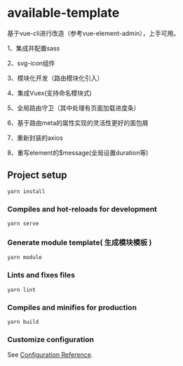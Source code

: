# available-template
基于vue-cli进行改造（参考vue-element-admin），上手可用。

1、集成并配置sass

2、svg-icon组件

3、模块化开发（路由模块化引入）

4、集成Vuex(支持命名模块式)

5、全局路由守卫（其中处理有页面加载进度条）

6、基于路由meta的属性实现的灵活性更好的面包屑

7、重新封装的axios

8、重写element的$message(全局设置duration等)

## Project setup
```
yarn install
```

### Compiles and hot-reloads for development
```
yarn serve
```

### Generate module template( 生成模块模板 )
```
yarn module
```

### Lints and fixes files
```
yarn lint
```

### Compiles and minifies for production
```
yarn build
```


### Customize configuration
See [Configuration Reference](https://cli.vuejs.org/config/).

